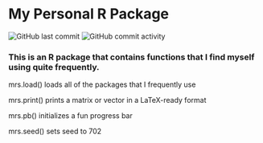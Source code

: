 # My Personal R Package

<img alt="GitHub last commit" src="https://img.shields.io/github/last-commit/michaelschwob/mrs?style=for-the-badge"> <img alt="GitHub commit activity" src="https://img.shields.io/github/commit-activity/w/michaelschwob/mrs?style=for-the-badge">

### This is an R package that contains functions that I find myself using quite frequently.


mrs.load() loads all of the packages that I frequently use

mrs.print() prints a matrix or vector in a LaTeX-ready format

mrs.pb() initializes a fun progress bar

mrs.seed() sets seed to 702
